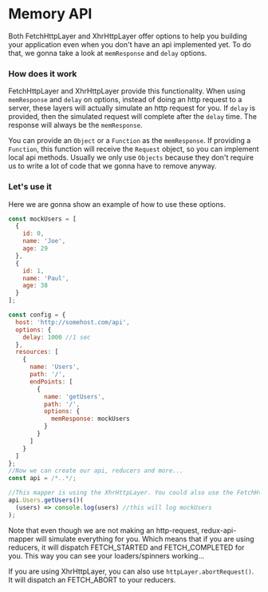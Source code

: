 # Memory API

Both FetchHttpLayer and XhrHttpLayer offer options to help you building your application even when you don't have an api implemented yet. To do that, we gonna take a look at `memResponse` and `delay` options.

### How does it work
FetchHttpLayer and XhrHttpLayer provide this functionality. When using `memResponse` and `delay` on options, instead of doing an http request to a server, these layers will actually simulate an http request for you. If `delay` is provided, then the simulated request will complete after the `delay` time. The response will always be the `memResponse`. 

You can provide an `Object` or a `Function` as the `memResponse`. If providing a `Function`, this function will receive the `Request` object, so you can implement local api methods. Usually we only use `Objects` because they don't require us to write a lot of code that we gonna have to remove anyway.

### Let's use it

Here we are gonna show an example of how to use these options.

```js
const mockUsers = [
  {
    id: 0,
    name: 'Joe',
    age: 29
  },
  {
    id: 1,
    name: 'Paul',
    age: 38
  }
];

const config = {
  host: 'http://somehost.com/api',
  options: {
    delay: 1000 //1 sec
  },
  resources: [
    {
      name: 'Users',
      path: '/',
      endPoints: [
        {
          name: 'getUsers',
          path: '/',
          options: {
            memResponse: mockUsers
          }
        }
      ]
    }
  ]
};
//Now we can create our api, reducers and more...
const api = /*..*/;

//This mapper is using the XhrHttpLayer. You could also use the FetchHttpLayer, but the FetchHttpLayer returns a Promise instead of a Function.
api.Users.getUsers()(
  (users) => console.log(users) //this will log mockUsers
);
```

Note that even though we are not making an http-request, redux-api-mapper will simulate everything for you. Which means that if you are using reducers, it will dispatch FETCH_STARTED and FETCH_COMPLETED for you. This way you can see your loaders/spinners working... 

If you are using XhrHttpLayer, you can also use `httpLayer.abortRequest()`. It will dispatch an FETCH_ABORT to your reducers.

